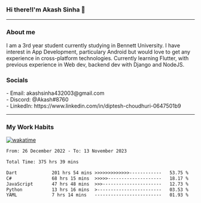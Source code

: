 <h3>Hi there!I'm Akash Sinha 👋</h3>

--- 

<h3>About me</h3>
I am a 3rd year student currently studying in Bennett University. I have interest in App Development, particulary Android but would love to get any experience in cross-platform technologies. Currently learning Flutter, with previous experience in Web dev, backend dev with Django and NodeJS.

<h3>Socials</h3>
 - Email: akashsinha432003@gmail.com<br>
 - Discord: @Akash#8760<br>
 - LinkedIn: https://www.linkedin.com/in/diptesh-choudhuri-0647501b9<br>


---

<h3>My Work Habits</h3>

[![wakatime](https://wakatime.com/badge/user/938b2951-49cf-4810-9b9e-c17cde3d3343.svg)](https://wakatime.com/@938b2951-49cf-4810-9b9e-c17cde3d3343)

<!--START_SECTION:waka-->

```txt
From: 26 December 2022 - To: 13 November 2023

Total Time: 375 hrs 39 mins

Dart             201 hrs 54 mins >>>>>>>>>>>>>------------   53.75 %
C#               68 hrs 15 mins  >>>>>--------------------   18.17 %
JavaScript       47 hrs 48 mins  >>>----------------------   12.73 %
Python           13 hrs 16 mins  >------------------------   03.53 %
YAML             7 hrs 14 mins   -------------------------   01.93 %
```

<!--END_SECTION:waka-->

